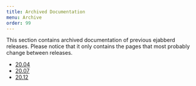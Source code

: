 ```yaml
---
title: Archived Documentation
menu: Archive
order: 99
---
```


This section contains archived documentation of previous ejabberd releases.
Please notice that it only contains the pages that most probably change between releases.

* [20.04](/archive/20_04/)
* [20.07](/archive/20_07/)
* [20.12](/archive/20_12/)
